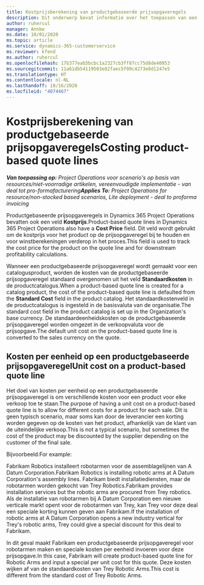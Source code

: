 ```yaml
---
title: Kostprijsberekening van productgebaseerde prijsopgaveregels
description: Dit onderwerp bevat informatie over het toepassen van een kostprijs op een productgebaseerde prijsopgaveregel.
author: ruhercul
manager: Annbe
ms.date: 10/01/2020
ms.topic: article
ms.service: dynamics-365-customerservice
ms.reviewer: kfend
ms.author: ruhercul
ms.openlocfilehash: 17b377eab5bcbc1a2327cb3ff87cc75d8de40953
ms.sourcegitcommit: 11a61db54119503e82faec5f99c4273e8d1247e5
ms.translationtype: HT
ms.contentlocale: nl-NL
ms.lasthandoff: 10/16/2020
ms.locfileid: "4074467"
---
```

# <a name="costing-product-based-quote-lines"></a><span data-ttu-id="e089a-103">Kostprijsberekening van productgebaseerde prijsopgaveregels</span><span class="sxs-lookup"><span data-stu-id="e089a-103">Costing product-based quote lines</span></span>

<span data-ttu-id="e089a-104">_**Van toepassing op:** Project Operations voor scenario's op basis van resources/niet-voorradige artikelen, vereenvoudigde implementatie - van deal tot pro-formafacturering_</span><span class="sxs-lookup"><span data-stu-id="e089a-104">_**Applies To:** Project Operations for resource/non-stocked based scenarios, Lite deployment - deal to proforma invoicing_</span></span>


<span data-ttu-id="e089a-105">Productgebaseerde prijsopgaveregels in Dynamics 365 Project Operations bevatten ook een veld **Kostprijs**.</span><span class="sxs-lookup"><span data-stu-id="e089a-105">Product-based quote lines in Dynamics 365 Project Operations also have a **Cost Price** field.</span></span> <span data-ttu-id="e089a-106">Dit veld wordt gebruikt om de kostprijs voor het product op de prijsopgaveregel bij te houden en voor winstberekeningen verderop in het proces.</span><span class="sxs-lookup"><span data-stu-id="e089a-106">This field is used to track the cost price for the product on the quote line and for downstream profitability calculations.</span></span>

<span data-ttu-id="e089a-107">Wanneer een productgebaseerde prijsopgaveregel wordt gemaakt voor een catalogusproduct, worden de kosten van de productgebaseerde prijsopgaveregel standaard overgenomen uit het veld **Standaardkosten** in de productcatalogus.</span><span class="sxs-lookup"><span data-stu-id="e089a-107">When a product-based quote line is created for a catalog product, the cost of the product-based quote line is defaulted from the **Standard Cost** field in the product catalog.</span></span> <span data-ttu-id="e089a-108">Het standaardkostenveld in de productcatalogus is ingesteld in de basisvaluta van de organisatie.</span><span class="sxs-lookup"><span data-stu-id="e089a-108">The standard cost field in the product catalog is set up in the Organization's base currency.</span></span> <span data-ttu-id="e089a-109">De standaardeenheidskosten op de productgebaseerde prijsopgaveregel worden omgezet in de verkoopvaluta voor de prijsopgave.</span><span class="sxs-lookup"><span data-stu-id="e089a-109">The default unit cost on the product-based quote line is converted to the sales currency on the quote.</span></span>

## <a name="unit-cost-on-a-product-based-quote-line"></a><span data-ttu-id="e089a-110">Kosten per eenheid op een productgebaseerde prijsopgaveregel</span><span class="sxs-lookup"><span data-stu-id="e089a-110">Unit cost on a product-based quote line</span></span>

<span data-ttu-id="e089a-111">Het doel van kosten per eenheid op een productgebaseerde prijsopgaveregel is om verschillende kosten voor een product voor elke verkoop toe te staan.</span><span class="sxs-lookup"><span data-stu-id="e089a-111">The purpose of having a unit cost on a product-based quote line is to allow for different costs for a product for each sale.</span></span> <span data-ttu-id="e089a-112">Dit is geen typisch scenario, maar soms kan door de leverancier een korting worden gegeven op de kosten van het product, afhankelijk van de klant van de uiteindelijke verkoop.</span><span class="sxs-lookup"><span data-stu-id="e089a-112">This is not a typical scenario, but sometimes the cost of the product may be discounted by the supplier depending on the customer of the final sale.</span></span>

<span data-ttu-id="e089a-113">Bijvoorbeeld:</span><span class="sxs-lookup"><span data-stu-id="e089a-113">For example:</span></span>

<span data-ttu-id="e089a-114">Fabrikam Robotics installeert robotarmen voor de assemblagelijnen van A Datum Corporation.</span><span class="sxs-lookup"><span data-stu-id="e089a-114">Fabrikam Robotics is installing robotic arms at A Datum Corporation's assembly lines.</span></span> <span data-ttu-id="e089a-115">Fabrikam biedt installatiediensten, maar de robotarmen worden gekocht van Trey Robotics.</span><span class="sxs-lookup"><span data-stu-id="e089a-115">Fabrikam provides installation services but the robotic arms are procured from Trey robotics.</span></span> <span data-ttu-id="e089a-116">Als de installatie van robotarmen bij A Datum Corporation een nieuwe verticale markt opent voor de robotarmen van Trey, kan Trey voor deze deal een speciale korting kunnen geven aan Fabrikam.</span><span class="sxs-lookup"><span data-stu-id="e089a-116">If the installation of robotic arms at A Datum Corporation opens a new industry vertical for Trey's robotic arms, Trey could give a special discount for this deal to Fabrikam.</span></span>

<span data-ttu-id="e089a-117">In dit geval maakt Fabrikam een productgebaseerde prijsopgaveregel voor robotarmen maken en speciale kosten per eenheid invoeren voor deze prijsopgave.</span><span class="sxs-lookup"><span data-stu-id="e089a-117">In this case, Fabrikam will create product-based quote line for Robotic Arms and input a special per unit cost for this quote.</span></span> <span data-ttu-id="e089a-118">Deze kosten wijken af van de standaardkosten van Trey Robotic Arms.</span><span class="sxs-lookup"><span data-stu-id="e089a-118">This cost is different from the standard cost of Trey Robotic Arms.</span></span>
